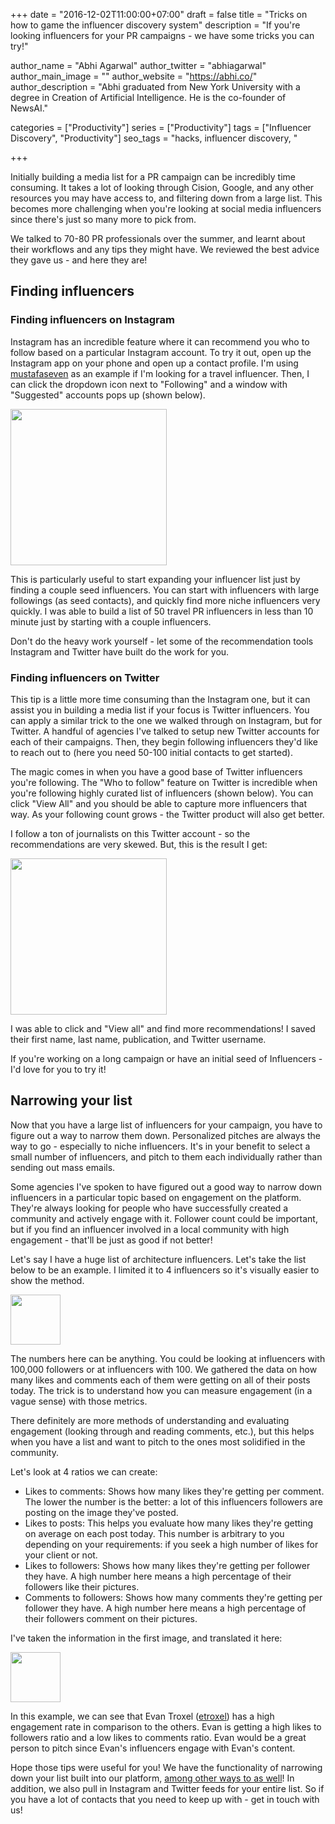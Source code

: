 +++
date = "2016-12-02T11:00:00+07:00"
draft = false
title = "Tricks on how to game the influencer discovery system"
description = "If you're looking influencers for your PR campaigns - we have some tricks you can try!"

author_name = "Abhi Agarwal"
author_twitter = "abhiagarwal"
author_main_image = ""
author_website = "https://abhi.co/"
author_description = "Abhi graduated from New York University with a degree in Creation of Artificial Intelligence. He is the co-founder of NewsAI."

categories = ["Productivity"]
series = ["Productivity"]
tags = ["Influencer Discovery", "Productivity"]
seo_tags = "hacks, influencer discovery, "

+++

Initially building a media list for a PR campaign can be incredibly time consuming. It takes a lot of looking through Cision, Google, and any other resources you may have access to, and filtering down from a large list. This becomes more challenging when you're looking at social media influencers since there's just so many more to pick from.

We talked to 70-80 PR professionals over the summer, and learnt about their workflows and any tips they might have. We reviewed the best advice they gave us - and here they are!

## Finding influencers

### Finding influencers on Instagram

Instagram has an incredible feature where it can recommend you who to follow based on a particular Instagram account. To try it out, open up the Instagram app on your phone and open up a contact profile. I'm using [mustafaseven](https://www.instagram.com/mustafaseven/) as an example if I'm looking for a travel influencer. Then, I can click the dropdown icon next to "Following" and a window with "Suggested" accounts pops up (shown below).

<img src="https://storage.googleapis.com/newsai-main-site/blog/trick-on-how-to-game-the-influencer-discovery-system/1.png" width="250px" alt="">

This is particularly useful to start expanding your influencer list just by finding a couple seed influencers. You can start with influencers with large followings (as seed contacts), and quickly find more niche influencers very quickly. I was able to build a list of 50 travel PR influencers in less than 10 minute just by starting with a couple influencers.

Don't do the heavy work yourself - let some of the recommendation tools Instagram and Twitter have built do the work for you.

### Finding influencers on Twitter

This tip is a little more time consuming than the Instagram one, but it can assist you in building a media list if your focus is Twitter influencers. You can apply a similar trick to the one we walked through on Instagram, but for Twitter. A handful of agencies I've talked to setup new Twitter accounts for each of their campaigns. Then, they begin following influencers they'd like to reach out to (here you need 50-100 initial contacts to get started).

The magic comes in when you have a good base of Twitter influencers you're following. The "Who to follow" feature on Twitter is incredible when you're following highly curated list of influencers (shown below). You can click "View All" and you should be able to capture more influencers that way. As your following count grows - the Twitter product will also get better.

I follow a ton of journalists on this Twitter account - so the recommendations are very skewed. But, this is the result I get:

<img src="https://storage.googleapis.com/newsai-main-site/blog/trick-on-how-to-game-the-influencer-discovery-system/2_2.png" width="250px" alt="">

I was able to click and "View all" and find more recommendations! I saved their first name, last name, publication, and Twitter username.

If you're working on a long campaign or have an initial seed of Influencers - I'd love for you to try it!

## Narrowing your list

Now that you have a large list of influencers for your campaign, you have to figure out a way to narrow them down. Personalized pitches are always the way to go - especially to niche influencers. It's in your benefit to select a small number of influencers, and pitch to them each individually rather than sending out mass emails.

Some agencies I've spoken to have figured out a good way to narrow down influencers in a particular topic based on engagement on the platform. They're always looking for people who have successfully created a community and actively engage with it. Follower count could be important, but if you find an influencer involved in a local community with high engagement - that'll be just as good if not better!

Let's say I have a huge list of architecture influencers. Let's take the list below to be an example. I limited it to 4 influencers so it's visually easier to show the method.

<img src="https://storage.googleapis.com/newsai-main-site/blog/trick-on-how-to-game-the-influencer-discovery-system/3.png" height="80px" alt="">

The numbers here can be anything. You could be looking at influencers with 100,000 followers or at influencers with 100. We gathered the data on how many likes and comments each of them were getting on all of their posts today. The trick is to understand how you can measure engagement (in a vague sense) with those metrics.

There definitely are more methods of understanding and evaluating engagement (looking through and reading comments, etc.), but this helps when you have a list and want to pitch to the ones most solidified in the community.

Let's look at 4 ratios we can create:

- Likes to comments: Shows how many likes they're getting per comment. The lower the number is the better: a lot of this influencers followers are posting on the image they've posted.
- Likes to posts: This helps you evaluate how many likes they're getting on average on each post today. This number is arbitrary to you depending on your requirements: if you seek a high number of likes for your client or not.
- Likes to followers: Shows how many likes they're getting per follower they have. A high number here means a high percentage of their followers like their pictures.
- Comments to followers: Shows how many comments they're getting per follower they have. A high number here means a high percentage of their followers comment on their pictures.

I've taken the information in the first image, and translated it here:

<img src="https://storage.googleapis.com/newsai-main-site/blog/trick-on-how-to-game-the-influencer-discovery-system/4.png" height="80px" alt="">

In this example, we can see that Evan Troxel ([etroxel](https://www.instagram.com/etroxel/)) has a high engagement rate in comparison to the others. Evan is getting a high likes to followers ratio and a low likes to comments ratio. Evan would be a great person to pitch since Evan's influencers engage with Evan's content.

Hope those tips were useful for you! We have the functionality of narrowing down your list built into our platform, [among other ways to as well](/narrow-down-influencer-list/)! In addition, we also pull in Instagram and Twitter feeds for your entire list. So if you have a lot of contacts that you need to keep up with - get in touch with us!
